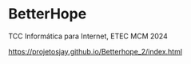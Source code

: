 # BetterHope
TCC Informática para Internet, ETEC MCM 2024

https://projetosjay.github.io/Betterhope_2/index.html
